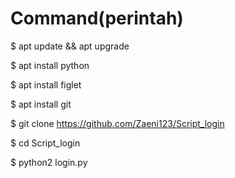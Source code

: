 # Command(perintah)

$ apt update && apt upgrade

$ apt install python

$ apt install figlet

$ apt install git

$ git clone https://github.com/Zaeni123/Script_login

$ cd Script_login

$ python2 login.py
